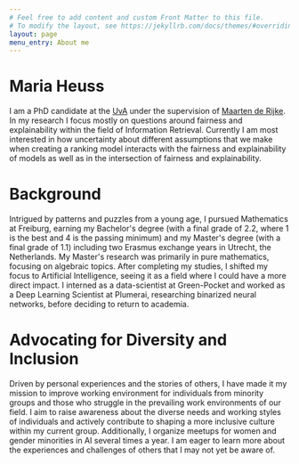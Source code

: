 ```yaml
---
# Feel free to add content and custom Front Matter to this file.
# To modify the layout, see https://jekyllrb.com/docs/themes/#overriding-theme-defaults
layout: page
menu_entry: About me
---
```


<!-- <img style="float: right; padding: 10px" width="300" height="278" src="/assets/Pic.jpg" /> -->

# Maria Heuss

I am a PhD candidate at the [UvA](https://uva.nl) under the supervision of [Maarten de Rijke](https://staff.fnwi.uva.nl/m.derijke). In my research I focus mostly on questions around fairness and explainability within the field of Information Retrieval. Currently I am most interested in how uncertainty about different assumptions that we make when creating a ranking model interacts with the fairness and explainability of models as well as in the intersection of fairness and explainability. 

# Background

Intrigued by patterns and puzzles from a young age, I pursued Mathematics at Freiburg, earning my Bachelor's degree  (with a final grade of 2.2, where 1 is the best and 4 is the passing minimum) and my Master's degree (with a final grade of 1.1) including two Erasmus exchange years in Utrecht, the Netherlands. My Master's research was primarily in pure mathematics, focusing on algebraic topics. After completing my studies, I shifted my focus to Artificial Intelligence, seeing it as a field where I could have a more direct impact.  I interned as a data-scientist at Green-Pocket and worked as a Deep Learning Scientist at Plumerai, researching binarized neural networks, before deciding to return to academia.


# Advocating for Diversity and Inclusion

Driven by personal experiences and the stories of others, I have made it my mission to improve working environment for individuals from minority groups and those who struggle in the prevailing work environments of our field. I aim to raise awareness about the diverse needs and working styles of individuals and actively contribute to shaping a more inclusive culture within my current group. Additionally, I organize meetups for women and gender minorities in AI several times a year. I am eager to learn more about the experiences and challenges of others that I may not yet be aware of.
